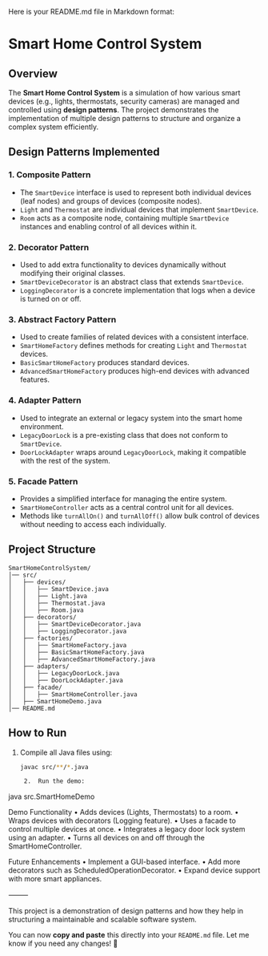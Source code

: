 Here is your README.md file in Markdown format:

# Smart Home Control System

## Overview
The **Smart Home Control System** is a simulation of how various smart devices (e.g., lights, thermostats, security cameras) are managed and controlled using **design patterns**. The project demonstrates the implementation of multiple design patterns to structure and organize a complex system efficiently.

## Design Patterns Implemented

### 1. Composite Pattern
- The `SmartDevice` interface is used to represent both individual devices (leaf nodes) and groups of devices (composite nodes).
- `Light` and `Thermostat` are individual devices that implement `SmartDevice`.
- `Room` acts as a composite node, containing multiple `SmartDevice` instances and enabling control of all devices within it.

### 2. Decorator Pattern
- Used to add extra functionality to devices dynamically without modifying their original classes.
- `SmartDeviceDecorator` is an abstract class that extends `SmartDevice`.
- `LoggingDecorator` is a concrete implementation that logs when a device is turned on or off.

### 3. Abstract Factory Pattern
- Used to create families of related devices with a consistent interface.
- `SmartHomeFactory` defines methods for creating `Light` and `Thermostat` devices.
- `BasicSmartHomeFactory` produces standard devices.
- `AdvancedSmartHomeFactory` produces high-end devices with advanced features.

### 4. Adapter Pattern
- Used to integrate an external or legacy system into the smart home environment.
- `LegacyDoorLock` is a pre-existing class that does not conform to `SmartDevice`.
- `DoorLockAdapter` wraps around `LegacyDoorLock`, making it compatible with the rest of the system.

### 5. Facade Pattern
- Provides a simplified interface for managing the entire system.
- `SmartHomeController` acts as a central control unit for all devices.
- Methods like `turnAllOn()` and `turnAllOff()` allow bulk control of devices without needing to access each individually.

## Project Structure
```
SmartHomeControlSystem/
│── src/
│   ├── devices/
│   │   ├── SmartDevice.java
│   │   ├── Light.java
│   │   ├── Thermostat.java
│   │   ├── Room.java
│   ├── decorators/
│   │   ├── SmartDeviceDecorator.java
│   │   ├── LoggingDecorator.java
│   ├── factories/
│   │   ├── SmartHomeFactory.java
│   │   ├── BasicSmartHomeFactory.java
│   │   ├── AdvancedSmartHomeFactory.java
│   ├── adapters/
│   │   ├── LegacyDoorLock.java
│   │   ├── DoorLockAdapter.java
│   ├── facade/
│   │   ├── SmartHomeController.java
│   ├── SmartHomeDemo.java
│── README.md
```

## How to Run
1. Compile all Java files using:
   ```sh
   javac src/**/*.java

	2.	Run the demo:

java src.SmartHomeDemo



Demo Functionality
•	Adds devices (Lights, Thermostats) to a room.
•	Wraps devices with decorators (Logging feature).
•	Uses a facade to control multiple devices at once.
•	Integrates a legacy door lock system using an adapter.
•	Turns all devices on and off through the SmartHomeController.

Future Enhancements
•	Implement a GUI-based interface.
•	Add more decorators such as ScheduledOperationDecorator.
•	Expand device support with more smart appliances.

⸻

This project is a demonstration of design patterns and how they help in structuring a maintainable and scalable software system.

You can now **copy and paste** this directly into your `README.md` file. Let me know if you need any changes! 🚀